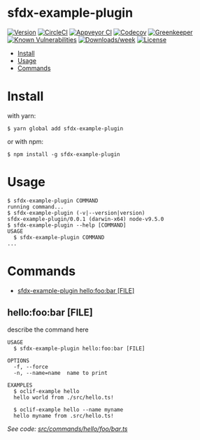 sfdx-example-plugin
===================



[![Version](https://img.shields.io/npm/v/sfdx-example-plugin.svg)](https://npmjs.org/package/sfdx-example-plugin)
[![CircleCI](https://circleci.com/gh/jdxcode/sfdx-example-plugin/tree/master.svg?style=shield)](https://circleci.com/gh/jdxcode/sfdx-example-plugin/tree/master)
[![Appveyor CI](https://ci.appveyor.com/api/projects/status/github/jdxcode/sfdx-example-plugin?branch=master&svg=true)](https://ci.appveyor.com/project/heroku/sfdx-example-plugin/branch/master)
[![Codecov](https://codecov.io/gh/jdxcode/sfdx-example-plugin/branch/master/graph/badge.svg)](https://codecov.io/gh/jdxcode/sfdx-example-plugin)
[![Greenkeeper](https://badges.greenkeeper.io/jdxcode/sfdx-example-plugin.svg)](https://greenkeeper.io/)
[![Known Vulnerabilities](https://snyk.io/test/github/jdxcode/sfdx-example-plugin/badge.svg)](https://snyk.io/test/github/jdxcode/sfdx-example-plugin)
[![Downloads/week](https://img.shields.io/npm/dw/sfdx-example-plugin.svg)](https://npmjs.org/package/sfdx-example-plugin)
[![License](https://img.shields.io/npm/l/sfdx-example-plugin.svg)](https://github.com/jdxcode/sfdx-example-plugin/blob/master/package.json)

<!-- toc -->
* [Install](#install)
* [Usage](#usage)
* [Commands](#commands)
<!-- tocstop -->
<!-- install -->
# Install

with yarn:
```
$ yarn global add sfdx-example-plugin
```

or with npm:
```
$ npm install -g sfdx-example-plugin
```
<!-- installstop -->
<!-- usage -->
# Usage

```sh-session
$ sfdx-example-plugin COMMAND
running command...
$ sfdx-example-plugin (-v|--version|version)
sfdx-example-plugin/0.0.1 (darwin-x64) node-v9.5.0
$ sfdx-example-plugin --help [COMMAND]
USAGE
  $ sfdx-example-plugin COMMAND
...
```
<!-- usagestop -->
<!-- commands -->
# Commands

* [sfdx-example-plugin hello:foo:bar [FILE]](#hello-foo-bar-file)
## hello:foo:bar [FILE]

describe the command here

```
USAGE
  $ sfdx-example-plugin hello:foo:bar [FILE]

OPTIONS
  -f, --force
  -n, --name=name  name to print

EXAMPLES
  $ oclif-example hello
  hello world from ./src/hello.ts!

  $ oclif-example hello --name myname
  hello myname from .src/hello.ts!
```

_See code: [src/commands/hello/foo/bar.ts](https://github.com/jdxcode/sfdx-example-plugin/blob/v0.0.1/src/commands/hello/foo/bar.ts)_
<!-- commandsstop -->

